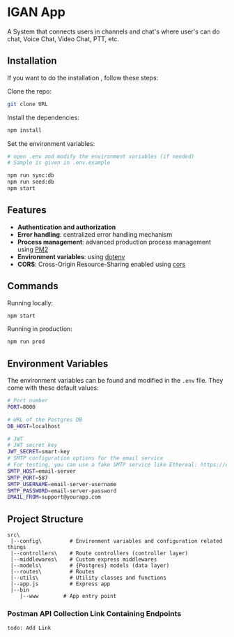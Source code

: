 # IGAN App


A System that connects users in channels and chat's where user's can do chat, Voice Chat, Video Chat, PTT, etc.

## Installation

If you want to do the installation , follow these steps:

Clone the repo:
```bash
git clone URL
```
Install the dependencies:

```bash
npm install
```
Set the environment variables:

```bash
# open .env and modify the environment variables (if needed)
# Sample is given in .env.example
```

```bash
npm run sync:db
npm run seed:db
npm start
```


## Features

- **Authentication and authorization**
- **Error handling**: centralized error handling mechanism
- **Process management**: advanced production process management using [PM2](https://pm2.keymetrics.io)
- **Environment variables**: using [dotenv](https://github.com/motdotla/dotenv)
- **CORS**: Cross-Origin Resource-Sharing enabled using [cors](https://github.com/expressjs/cors)

## Commands

Running locally:

```bash
npm start
```

Running in production:

```bash
npm run prod
```

## Environment Variables

The environment variables can be found and modified in the `.env` file. They come with these default values:

```bash
# Port number
PORT=8000

# URL of the Postgres DB
DB_HOST=localhost

# JWT
# JWT secret key
JWT_SECRET=smart-key
# SMTP configuration options for the email service
# For testing, you can use a fake SMTP service like Ethereal: https://ethereal.email/create
SMTP_HOST=email-server
SMTP_PORT=587
SMTP_USERNAME=email-server-username
SMTP_PASSWORD=email-server-password
EMAIL_FROM=support@yourapp.com
```

## Project Structure

```
src\
 |--config\         # Environment variables and configuration related things
 |--controllers\    # Route controllers (controller layer)
 |--middlewares\    # Custom express middlewares
 |--models\         # {Postgres} models (data layer)
 |--routes\         # Routes
 |--utils\          # Utility classes and functions
 |--app.js          # Express app
 |--bin
    |--www        # App entry point
```

### Postman API Collection Link Containing Endpoints

````
todo: Add Link
````
